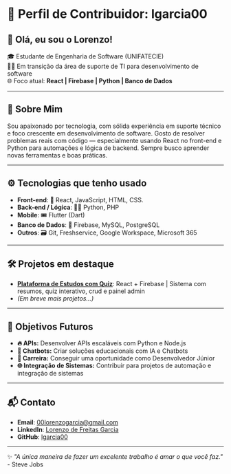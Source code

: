 # 🌟 Perfil de Contribuidor: **lgarcia00**

## 👋 Olá, eu sou o Lorenzo!
🎓 Estudante de Engenharia de Software (UNIFATECIE)  
🧑‍💻 Em transição da área de suporte de TI para desenvolvimento de software  
🌐 Foco atual: **React | Firebase | Python | Banco de Dados**

---

## 👤 Sobre Mim
Sou apaixonado por tecnologia, com sólida experiência em suporte técnico e foco crescente em desenvolvimento de software. Gosto de resolver problemas reais com código — especialmente usando React no front-end e Python para automações e lógica de backend. Sempre busco aprender novas ferramentas e boas práticas.

---

## ⚙️ Tecnologias que tenho usado
- **Front-end**: 🚀 React, JavaScript, HTML, CSS.
- **Back-end / Lógica**: 👨‍💻 Python, PHP  
- **Mobile**: 🎟️ Flutter (Dart)  
- **Banco de Dados**: 📁 Firebase, MySQL, PostgreSQL
- **Outros**: 🗃️ Git, Freshservice, Google Workspace, Microsoft 365

---

## 🛠 Projetos em destaque
- **[Plataforma de Estudos com Quiz](https://github.com/lgarcia00/quiz-educacional-react)**: React + Firebase | Sistema com resumos, quiz interativo, crud e painel admin
- _(Em breve mais projetos...)_

---

## 🎯 Objetivos Futuros
- **🔥 APIs:** Desenvolver APIs escaláveis com Python e Node.js 
- **🤖 Chatbots:** Criar soluções educacionais com IA e Chatbots
- **🚀 Carreira:** Conseguir uma oportunidade como Desenvolvedor Júnior
- **🌐 Integração de Sistemas:** Contribuir para projetos de automação e integração de sistemas  

---

## 📬 Contato
- **Email**: [00lorenzogarcia@gmail.com](mailto:00lorenzogarcia@gmail.com)
- **LinkedIn**: [Lorenzo de Freitas Garcia](https://www.linkedin.com/in/lorenzo-de-freitas-garcia-142590294/)
- **GitHub**: [lgarcia00](https://github.com/lgarcia00)

---

✨ *"A única maneira de fazer um excelente trabalho é amar o que você faz."* - Steve Jobs
